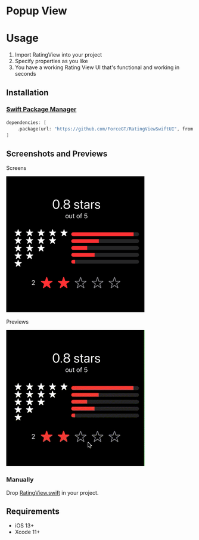 <p><h1 align="left">Popup View</h1></p>


# Usage

1. Import RatingView into your project 
2. Specify properties as you like
3. You have a working Rating View UI that's functional and working in seconds

## Installation

### [Swift Package Manager](https://swift.org/package-manager/)

```swift
dependencies: [
    .package(url: "https://github.com/ForceGT/RatingViewSwiftUI", from: "1.0.0")
]
```
## Screenshots and Previews

Screens

![](https://github.com/ForceGT/RatingViewSwiftUI/blob/master/Screens/RatingPreview.png) 

Previews
                                                                                        
![](https://github.com/ForceGT/RatingViewSwiftUI/blob/master/Screens/videopreview.gif)


### Manually

Drop [RatingView.swift](https://github.com/ForceGT/RatingViewSwiftUI/blob/master/Sources/RatingView/RatingView.swift) in your project.

## Requirements

* iOS 13+
* Xcode 11+ 
